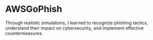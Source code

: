 # AWSGoPhish
Through realistic simulations, I learned to recognize phishing tactics, understand their impact on cybersecurity, and implement effective countermeasures.
